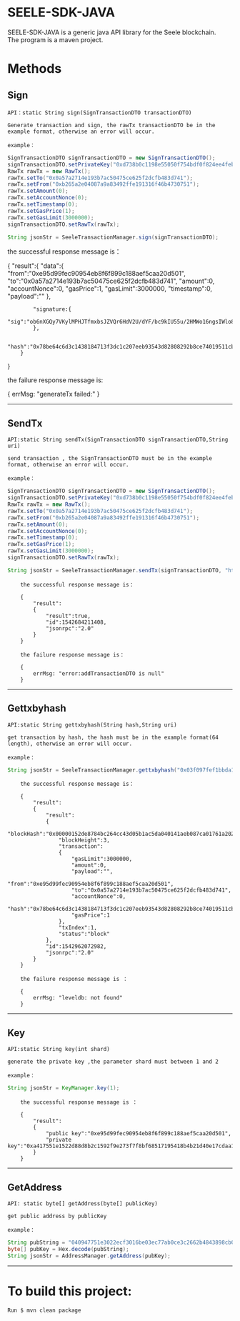 # SEELE-SDK-JAVA

SEELE-SDK-JAVA is a generic java API library for the Seele blockchain.<br>
The program is a maven project.


# Methods

## Sign

	API：static String sign(SignTransactionDTO transactionDTO)

	Generate transaction and sign, the rawTx transactionDTO be in the example format, otherwise an error will occur.

	example：
```java
SignTransactionDTO signTransactionDTO = new SignTransactionDTO();
signTransactionDTO.setPrivateKey("0xd738b0c1198e55050f754bdf0f824ee4febd962a6b751faab86c081ad5033b0d");
RawTx rawTx = new RawTx();
rawTx.setTo("0x0a57a2714e193b7ac50475ce625f2dcfb483d741");
rawTx.setFrom("0xb265a2e04087a9a83492ffe191316f46b4730751");
rawTx.setAmount(0);
rawTx.setAccountNonce(0);
rawTx.setTimestamp(0);
rawTx.setGasPrice(1);
rawTx.setGasLimit(3000000);
signTransactionDTO.setRawTx(rawTx);

String jsonStr = SeeleTransactionManager.sign(signTransactionDTO);
```
the successful response message is：
		
{
	"result":{
		"data":{
			"from":"0xe95d99fec90954eb8f6f899c188aef5caa20d501",
			"to":"0x0a57a2714e193b7ac50475ce625f2dcfb483d741",
			"amount":0,
			"accountNonce":0,
			"gasPrice":1,
			"gasLimit":3000000,
			"timestamp":0,
			"payload":""
			},

			"signature:{
			"sig":"ob6nXGQy7VKylMPHJTfmxbsJZVQr6HdV2U/dYF/bc9kIU55u/2HMWo16ngsIWlo87aZCqlUY6H5h1+boImfDowA="
			},

			"hash":"0x78be64c6d3c1438184713f3dc1c207eeb93543d82808292b8ce74019511cb057"
		}
}

the failure response message is:
		
{
	errMsg: "generateTx failed:"
}

------------------------------------------------------------------------------

## SendTx

	API:static String sendTx(SignTransactionDTO signTransactionDTO,String uri)

	send transaction , the SignTransactionDTO must be in the example format, otherwise an error will occur.

	example：
	
```java
SignTransactionDTO signTransactionDTO = new SignTransactionDTO();
signTransactionDTO.setPrivateKey("0xd738b0c1198e55050f754bdf0f824ee4febd962a6b751faab86c081ad5033b0d");
RawTx rawTx = new RawTx();
rawTx.setTo("0x0a57a2714e193b7ac50475ce625f2dcfb483d741");
rawTx.setFrom("0xb265a2e04087a9a83492ffe191316f46b4730751");
rawTx.setAmount(0);
rawTx.setAccountNonce(0);
rawTx.setTimestamp(0);
rawTx.setGasPrice(1);
rawTx.setGasLimit(3000000);
signTransactionDTO.setRawTx(rawTx);

String jsonStr = SeeleTransactionManager.sendTx(signTransactionDTO, "http://117.50.20.225:8037");
```
		the successful response message is：
		
		{
			"result":
			{
				"result":true,
				"id":1542684211408,
				"jsonrpc":"2.0"
			}
		}

		the failure response message is：
		
		{
			errMsg: "error:addTransactionDTO is null"
		}

------------------------------------------------------------------------------

## Gettxbyhash

	API:static String gettxbyhash(String hash,String uri)

	get transaction by hash, the hash must be in the example format(64 length), otherwise an error will occur.

	example：
```java
String jsonStr = SeeleTransactionManager.gettxbyhash("0x03f097fef1bbda18257b020b80a3a79834bcd324635fcc4f932173c1767c2889", "http://117.50.20.225:8037");
```
		the successful response message is：
		
		{
			"result":
			{
				"result":
				{
					"blockHash":"0x00000152de8784bc264cc43d05b1ac5da040141aeb087ca01761a2028b6fd7f7",
			 		"blockHeight":3,
			 		"transaction":
			 		{
			 			"gasLimit":3000000,
			 		 	"amount":0,
			 		 	"payload":"",
			 		 	"from":"0xe95d99fec90954eb8f6f899c188aef5caa20d501",
			 		 	"to":"0x0a57a2714e193b7ac50475ce625f2dcfb483d741",
			 		 	"accountNonce":0,
			 		 	"hash":"0x78be64c6d3c1438184713f3dc1c207eeb93543d82808292b8ce74019511cb057",
			 		 	"gasPrice":1
			 		},
				 	"txIndex":1,
			 		"status":"block"
				},
				"id":1542962072982,
				"jsonrpc":"2.0"
	 		}
		}
	
		the failure response message is ：
		
		{
			errMsg: "leveldb: not found"
		}

------------------------------------------------------------------------------

## Key

	API:static String key(int shard)

	generate the private key ,the parameter shard must between 1 and 2

	example：
```java
String jsonStr = KeyManager.key(1);
```

		the successful response message is ：
		
		{
			"result":
			{
				"public key":"0xe95d99fec90954eb8f6f899c188aef5caa20d501",
				"private key":"0xa417551e1522d88d8b2c1592f9e273f7f8bf68517195418b4b21d40e17cdaa1f"
			}
		}

------------------------------------------------------------------------------

## GetAddress

	API: static byte[] getAddress(byte[] publicKey)

	get public address by publicKey

	example：
```java
String pubString = "040947751e3022ecf3016be03ec77ab0ce3c2662b4843898cb068d74f698ccc8ad75aa17564ae80a20bb044ee7a6d903e8e8df624b089c95d66a0570f051e5a05b";
byte[] pubKey = Hex.decode(pubString);
String jsonStr = AddressManager.getAddress(pubKey);
```

------------------------------------------------------------------------------
		
# To build this project:
	
	Run $ mvn clean package

